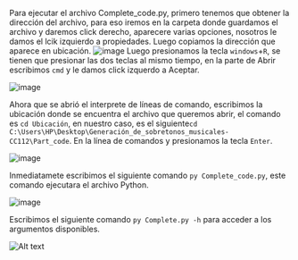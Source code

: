 Para ejecutar el archivo Complete_code.py, primero tenemos que obtener la dirección del archivo, para eso iremos en la carpeta donde guardamos el archivo y daremos click derecho, aparecere varias opciones, nosotros le damos el lcik izquierdo a propiedades. Luego copiamos la dirección que aparece en ubicación.
![image](https://github.com/NelN1/Proyecto-Formativo-C112/assets/129478048/c43fc19a-0ad8-4644-9cc1-f21e25d4c0bf)
Luego presionamos la tecla `windows`+`R`, se tienen que presionar las dos teclas al mismo tiempo, en la parte de Abrir escribimos `cmd` y le damos click izquerdo a Aceptar.

![image](https://github.com/NelN1/Proyecto-Formativo-C112/assets/129478048/97f67e8e-f1f6-4556-9d96-93069a9ee75e)

Ahora que se abrió el interprete de líneas de comando, escribimos la ubicación donde se encuentra el archivo que queremos abrir, el comando es `cd Ubicación`, en nuestro caso, es el siguiente`cd C:\Users\HP\Desktop\Generación_de_sobretonos_musicales-CC112\Part_code`. En la línea de comandos y presionamos la tecla `Enter`.

![image](https://github.com/NelN1/Proyecto-Formativo-C112/assets/129478048/5def5883-41f3-4145-901f-e542229c0303)

Inmediatamete escribimos el siguiente comando `py Complete_code.py`, este comando ejecutara el archivo Python.

![image](https://github.com/NelN1/Proyecto-Formativo-C112/assets/129478048/3e05f285-7905-4d47-94bf-86a9ffc70bfb)

Escribimos el siguiente comando `py Complete.py -h` para acceder a los argumentos disponibles.

![Alt text](image.png)